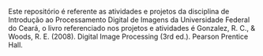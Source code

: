 Este repositório é referente as atividades e projetos da disciplina de Introdução ao Processamento Digital de Imagens da Universidade Federal do Ceará, o livro referenciado nos projetos e atividades é Gonzalez, R. C., & Woods, R. E. (2008). Digital Image Processing (3rd ed.). Pearson Prentice Hall.
